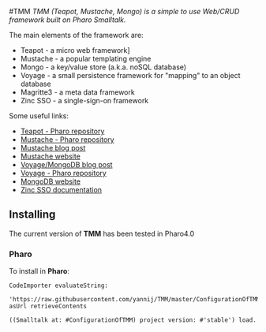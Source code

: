 #TMM
*TMM (Teapot, Mustache, Mongo) is a simple to use Web/CRUD framework built on Pharo Smalltalk.*

The main elements of the framework are:
 * Teapot - a micro web framework]
 * Mustache - a popular templating engine
 * Mongo - a key/value store (a.k.a. noSQL database)
 * Voyage - a small persistence framework for "mapping" to an object database
 * Magritte3 - a meta data framework
 * Zinc SSO - a single-sign-on framework

Some useful links:
 * [Teapot - Pharo repository](http://smalltalkhub.com/#!/~zeroflag/Teapot)
 * [Mustache - Pharo repository](http://smalltalkhub.com/#!/~NorbertHartl/Mustache)
 * [Mustache blog post](http://norbert.hartl.name/blog/2013/10/03/mustache-templates-for-smalltalk/)
 * [Mustache website](https://mustache.github.io/)
 * [Voyage/MongoDB blog post](http://tulipemoutarde.be/2012/05/24/mongodb-with-voyage-in-pharo.html)
 * [Voyage - Pharo repository](http://smalltalkhub.com/#!/~estebanlm/Voyage)
 * [MongoDB website](https://www.mongodb.org/)
 * [Zinc SSO documentation](https://github.com/svenvc/docs/blob/master/zinc/zinc-sso-paper.md)


## Installing

The current version of **TMM** has been tested in
Pharo4.0

### Pharo
To install in **Pharo**:

```
CodeImporter evaluateString:
  'https://raw.githubusercontent.com/yannij/TMM/master/ConfigurationOfTMM.st' asUrl retrieveContents
```

```Smalltalk
((Smalltalk at: #ConfigurationOfTMM) project version: #'stable') load.
```
